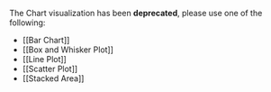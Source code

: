 The Chart visualization has been **deprecated**, please use one of the following:
* [[Bar Chart]]
* [[Box and Whisker Plot]]
* [[Line Plot]]
* [[Scatter Plot]]
* [[Stacked Area]]
